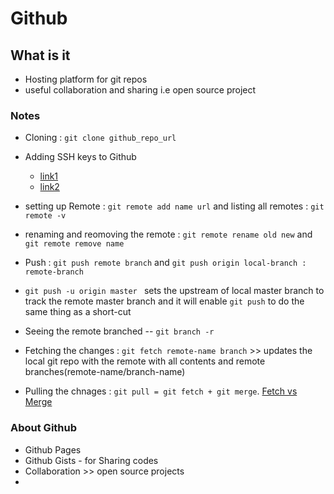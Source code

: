 # Github

## What is it
- Hosting platform for git repos
- useful collaboration and sharing i.e open source project


### Notes

- Cloning : `git clone github_repo_url`
- Adding SSH keys to Github
  - [link1](https://www.freecodecamp.org/news/git-ssh-how-to/)
  - [link2](https://devconnected.com/how-to-setup-ssh-keys-on-github/)
- setting up Remote : `git remote add name url` and listing all remotes : `git remote -v`
- renaming and reomoving the remote : `git remote rename old new` and `git remote remove name`
- Push : `git push remote branch` and `git push origin local-branch : remote-branch`
- `git push -u origin master ` sets the upstream of local master branch to track the remote master branch and it will enable `git push` to do the same thing as a short-cut
- Seeing the remote branched -- `git branch -r`

- Fetching the changes : `git fetch remote-name branch` >> updates the local git repo with the remote with all contents and remote branches(remote-name/branch-name)
- Pulling the chnages : `git pull = git fetch + git merge`. [Fetch vs Merge](https://stackoverflow.com/a/7104747/12210002)


### About Github
  - Github Pages
  - Github Gists - for Sharing codes
  - Collaboration >> open source projects
  - 
  